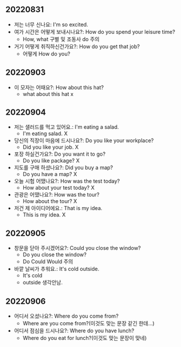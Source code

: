 ## 20220831
- 저는 너무 신나요: I'm so excited.
- 여가 시간은 어떻게 보내시나요?: How do you spend your leisure time?
    - How, what 구별 및 조동사 do 주의
- 거기 어떻게 취직하신건가요?: How do you get that job?
    - 어떻게 How do you?
## 20220903
- 이 모자는 어때요?: How about this hat?
    - what about this hat x

## 20220904
- 저는 샐러드를 먹고 있어요.: I'm eating a salad.
    - I'm eating salad. X
- 당신의 직장이 마음에 드시나요?: Do you like your workplace?
    - Did you like your job. X
- 포장 하실건가요?: Do you want it to go?
    - Do you like package? X
- 지도를 구매 하셨나요?: Did you buy a map?
    - Do you have a map? X
- 오늘 시험 어땠나요?: How was the test today?
    - How about your test today? X
- 관광은 어땠나요?: How was the tour?
    - How about the tour? X
- 저건 제 아이디어에요.: That is my idea.
    - This is my idea. X

## 20220905
- 창문을 닫아 주시겠어요?: Could you close the window?
    - Do you close the window?
    - Do Could Would 주의
- 바깥 날씨가 추워요.: It's cold outside.
    - It's cold
    - outside 생각안남.

## 20220906
- 어디서 오셨나요?: Where do you come from?
    - Where are you come from?(이것도 맞는 문장 같긴 한데...)
- 어디서 점심을 드시나요?: Where do you have lunch?
    - Where do you eat for lunch?(이것도 맞는 문장이 맞네)
